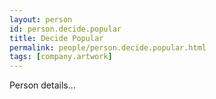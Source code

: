 ```yaml
---
layout: person
id: person.decide.popular
title: Decide Popular
permalink: people/person.decide.popular.html
tags: [company.artwork]
---
```


Person details...